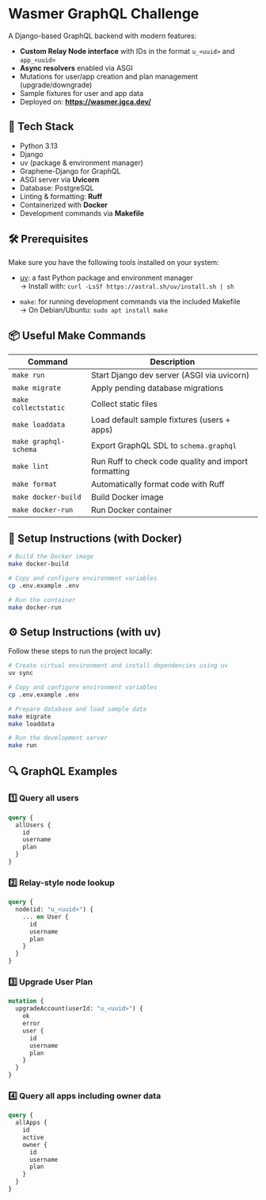 
# Wasmer GraphQL Challenge

A Django-based GraphQL backend with modern features:

- **Custom Relay Node interface** with IDs in the format `u_<uuid>` and `app_<uuid>`
- **Async resolvers** enabled via ASGI
- Mutations for user/app creation and plan management (upgrade/downgrade)
- Sample fixtures for user and app data
- Deployed on: **https://wasmer.jgca.dev/**

## 🚀 Tech Stack

- Python 3.13  
- Django  
- uv (package & environment manager)
- Graphene-Django for GraphQL  
- ASGI server via **Uvicorn**  
- Database: PostgreSQL  
- Linting & formatting: **Ruff**  
- Containerized with **Docker**  
- Development commands via **Makefile**

## 🛠 Prerequisites

Make sure you have the following tools installed on your system:

- [uv](https://github.com/astral-sh/uv): a fast Python package and environment manager  
  → Install with: `curl -LsSf https://astral.sh/uv/install.sh | sh`

- `make`: for running development commands via the included Makefile  
  → On Debian/Ubuntu: `sudo apt install make`

## 📦 Useful Make Commands

| Command              | Description                                                         |
|----------------------|---------------------------------------------------------------------|
| `make run`           | Start Django dev server (ASGI via uvicorn)                          |
| `make migrate`       | Apply pending database migrations                                   |
| `make collectstatic` | Collect static files                                                |
| `make loaddata`      | Load default sample fixtures (users + apps)                         |
| `make graphql-schema`| Export GraphQL SDL to `schema.graphql`                              |
| `make lint`          | Run Ruff to check code quality and import formatting                |
| `make format`        | Automatically format code with Ruff                                 |
| `make docker-build`  | Build Docker image                                                  |
| `make docker-run`    | Run Docker container                                                |

## 🐳 Setup Instructions (with Docker)

```bash
# Build the Docker image
make docker-build

# Copy and configure environment variables
cp .env.example .env

# Run the container
make docker-run
```

## ⚙️ Setup Instructions (with uv)

Follow these steps to run the project locally:

```bash
# Create virtual environment and install dependencies using uv
uv sync

# Copy and configure environment variables
cp .env.example .env

# Prepare database and load sample data
make migrate
make loaddata

# Run the development server
make run
```

## 🔍 GraphQL Examples

### 1️⃣ Query all users

```graphql
query {
  allUsers {
    id
    username
    plan
  }
}
```

### 2️⃣ Relay-style node lookup

```graphql
query {
  node(id: "u_<uuid>") {
    ... on User {
      id
      username
      plan
    }
  }
}
```

### 3️⃣ Upgrade User Plan

```graphql
mutation {
  upgradeAccount(userId: "u_<uuid>") {
    ok
    error
    user {
      id
      username
      plan
    }
  }
}
```

### 4️⃣ Query all apps including owner data

```graphql
query {
  allApps {
    id
    active
    owner {
      id
      username
      plan
    }
  }
}
```
